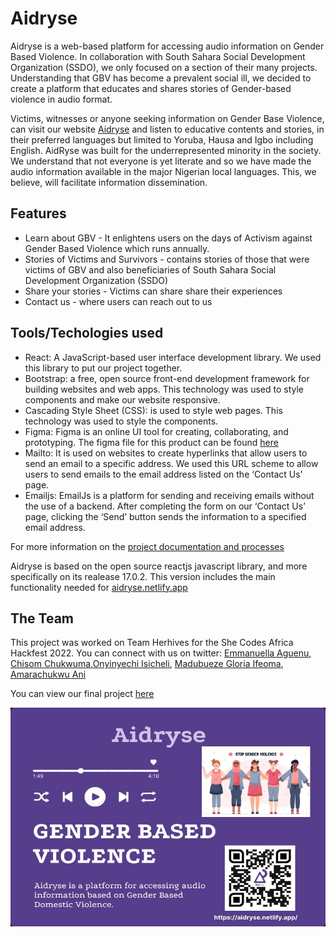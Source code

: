 # Aidryse

Aidryse is a web-based platform for accessing audio information on Gender Based Violence. In collaboration with South Sahara Social Development Organization (SSDO), we only focused on a section of their many projects. Understanding that GBV has become a prevalent social ill, we decided to create a platform that educates and shares stories of Gender-based violence in audio format.

Victims, witnesses or anyone seeking information on Gender Base Violence, can visit our website [Aidryse](https://aidryse.netlify.app/) and listen to educative contents and stories, in their preferred languages but limited to Yoruba, Hausa and Igbo including English. AidRyse was built for the underrepresented minority in the society. We understand that not everyone is yet literate and so we have made the audio information available in the major Nigerian local languages. This, we believe, will facilitate information dissemination.

## Features

- Learn about GBV - It enlightens users on the days of Activism against Gender Based Violence which runs annually.
- Stories of Victims and Survivors - contains stories of those that were victims of GBV and also beneficiaries of South Sahara Social Development Organization (SSDO)
- Share your stories - Victims can share share their experiences
- Contact us - where users can reach out to us

## Tools/Techologies used

- React: A JavaScript-based user interface development library. We used this library to put our project together.
- Bootstrap: a free, open source front-end development framework for building websites and web apps.
  This technology was used to style components and make our website responsive.
- Cascading Style Sheet (CSS): is used to style web pages. This technology was used to style the components.
- Figma: Figma is an online UI tool for creating, collaborating, and prototyping. The figma file for this product can be found [here](https://www.figma.com/file/TIu5Qiin1HmEDP6dxsnFmi/Shecode?node-id=0%3A1)
- Mailto: It is used on websites to create hyperlinks that allow users to send an email to a specific address. We used this URL scheme to allow users to send emails to the email address listed on the ‘Contact Us’ page.
- Emailjs: EmailJs is a platform for sending and receiving emails without the use of a backend. After completing the form on our ‘Contact Us’ page, clicking the ‘Send’ button sends the information to a specified email address.

For more information on the [project documentation and processes](https://link.medium.com/kocr7zzGyub)

Aidryse is based on the open source reactjs javascript library, and more specifically on its realease 17.0.2. This version includes the main functionality needed for [aidryse.netlify.app](https://aidryse.netlify.app/)

## The Team

This project was worked on Team Herhives for the She Codes Africa Hackfest 2022.
You can connect with us on twitter: [Emmanuella Aguenu](https://twitter.com/thee_emmanuella), [Chisom Chukwuma](https://twitter.com/soh_mmee),[Onyinyechi Isicheli](https://twitter.com/Onyinyechukwu__), [Madubueze Gloria Ifeoma](https://twitter.com/Techk_e4ma), [Amarachukwu Ani](https://twitter.com/Amie_gela)

You can view our final project [here](https://aidryse.netlify.app/)

<img src="src\assets\aidryse.jpg" alt="drawing" width="601" height="350" />
